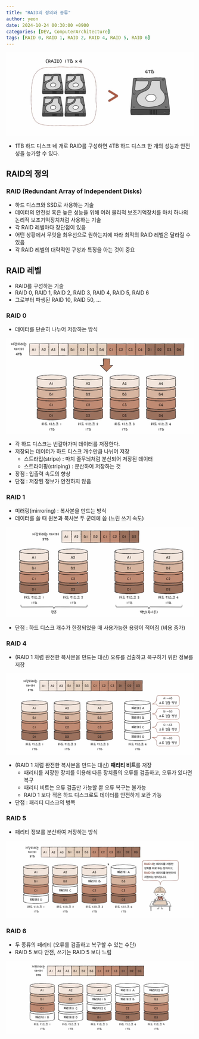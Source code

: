 ```yaml
---
title: "RAID의 정의와 종류"
author: yeon
date: 2024-10-24 00:30:00 +0900
categories: [DEV, ComputerArchitecture]
tags: [RAID 0, RAID 1, RAID 2, RAID 4, RAID 5, RAID 6]
---
```


![alt text](/assets/img/ComputerArchitecture/RAID의정의와종류/image.png)
- 1TB 하드 디스크 네 개로 RAID를 구성하면 4TB 하드 디스크 한 개의 성능과 안전성을 능가할 수 있다.

## RAID의 정의

### RAID (Redundant Array of Independent Disks)

- 하드 디스크와 SSD로 사용하는 기술
- 데이터의 안전성 혹은 높은 성능을 위해 여러 물리적 보조기억장치를 마치 하나의 논리적 보조기억장치처럼 사용하는 기술
- 각 RAID 레벨마다 장단점이 있음
- 어떤 상황에서 무엇을 최우선으로 원하는지에 따라 최적의 RAID 레벨은 달라질 수 있음
- 각 RAID 레벨의 대략적인 구성과 특징을 아는 것이 중요

## RAID 레벨

- RAID를 구성하는 기술
- RAID 0, RAID 1, RAID 2, RAID 3, RAID 4, RAID 5, RAID 6
- 그로부터 파생된 RAID 10, RAID 50, ...

### RAID 0

- 데이터를 단순히 나누어 저장하는 방식

![alt text](/assets/img/ComputerArchitecture/RAID의정의와종류/image-1.png)

- 각 하드 디스크는 번갈아가며 데이터를 저장한다.
- 저장되는 데이터가 하드 디스크 개수만큼 나뉘어 저장
    - 스트라입(stripe) : 마치 줄무늬처럼 분산되어 저장된 데이터
    - 스트라이핑(striping) : 분산하여 저장하는 것
- 장점 : 입출력 속도의 향상
- 단점 : 저장된 정보가 안전하지 않음

### RAID 1

- 미러링(mirroring) : 복사본을 만드는 방식
- 데이터를 쓸 때 원본과 복사본 두 군데에 씀 (느린 쓰기 속도)

![alt text](/assets/img/ComputerArchitecture/RAID의정의와종류/image-2.png)

- 단점 : 하드 디스크 개수가 한정되었을 때 사용가능한 용량이 적어짐 (비용 증가)

### RAID 4

- (RAID 1 처럼 완전한 복사본을 만드는 대신) 오류를 검출하고 복구하기 위한 정보를 저장

![alt text](/assets/img/ComputerArchitecture/RAID의정의와종류/image-3.png)

- (RAID 1 처럼 완전한 복사본을 만드는 대신) **패리티 비트**를 저장
    - 패리티를 저장한 장치를 이용해 다른 장치들의 오류를 검출하고, 오류가 있다면 복구
    - 패리티 비트는 오류 검출만 가능할 뿐 오류 복구는 불가능
    - RAID 1 보다 적은 하드 디스크로도 데이터를 안전하게 보관 가능
- 단점 : 패리티 디스크의 병목

### RAID 5

- 패리티 정보를 분산하여 저장하는 방식

![alt text](/assets/img/ComputerArchitecture/RAID의정의와종류/image-4.png)

### RAID 6

- 두 종류의 패리티 (오류를 검출하고 복구할 수 있는 수단)
- RAID 5 보다 안전, 쓰기는 RAID 5 보다 느림

![alt text](/assets/img/ComputerArchitecture/RAID의정의와종류/image-5.png)